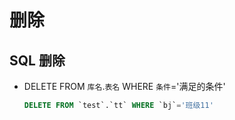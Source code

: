# 删除

## SQL 删除

+ DELETE FROM `库名`.`表名` WHERE `条件`='满足的条件'

  ```sql
  DELETE FROM `test`.`tt` WHERE `bj`='班级11'
  ```
